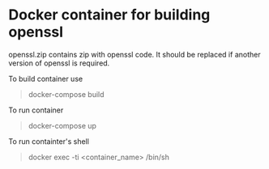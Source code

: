 # Docker container for building openssl
openssl.zip contains zip with openssl code. It should be replaced if another version of openssl is required.

To build container use
> docker-compose build

To run container
> docker-compose up

To run containter's shell
> docker exec -ti <container_name> /bin/sh
